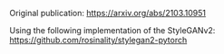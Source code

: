 Original publication: https://arxiv.org/abs/2103.10951

Using the following implementation of the StyleGANv2: https://github.com/rosinality/stylegan2-pytorch
